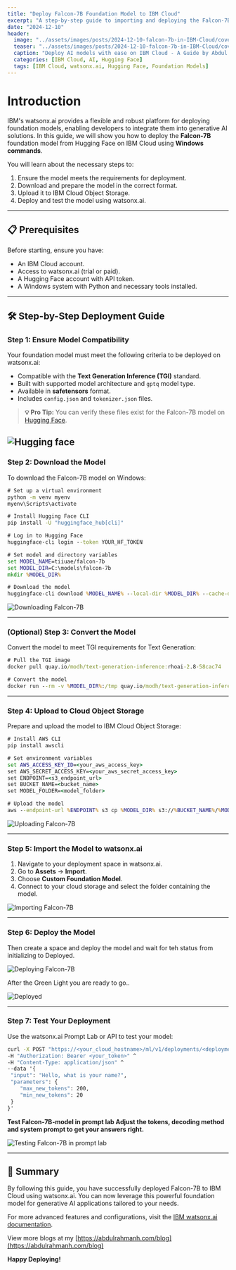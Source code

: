 ```yaml
---
title: "Deploy Falcon-7B Foundation Model to IBM Cloud"
excerpt: "A step-by-step guide to importing and deploying the Falcon-7B foundation model from Hugging Face to IBM Cloud using watsonx.ai."
date: "2024-12-10"
header:
  image: "../assets/images/posts/2024-12-10-falcon-7b-in-IBM-Cloud/cover.png"
  teaser: "../assets/images/posts/2024-12-10-falcon-7b-in-IBM-Cloud/cover.png"
  caption: "Deploy AI models with ease on IBM Cloud - A Guide by Abdul Rahman"
  categories: [IBM Cloud, AI, Hugging Face]
  tags: [IBM Cloud, watsonx.ai, Hugging Face, Foundation Models]
---
```


# Introduction

IBM's watsonx.ai provides a flexible and robust platform for deploying foundation models, enabling developers to integrate them into generative AI solutions. In this guide, we will show you how to deploy the **Falcon-7B** foundation model from Hugging Face on IBM Cloud using **Windows commands**.

You will learn about the necessary steps to:
1. Ensure the model meets the requirements for deployment.
2. Download and prepare the model in the correct format.
3. Upload it to IBM Cloud Object Storage.
4. Deploy and test the model using watsonx.ai.

---

## 📋 Prerequisites

Before starting, ensure you have:
- An IBM Cloud account.
- Access to watsonx.ai (trial or paid).
- A Hugging Face account with API token.
- A Windows system with Python and necessary tools installed.

---

## 🛠️ Step-by-Step Deployment Guide

### Step 1: Ensure Model Compatibility

Your foundation model must meet the following criteria to be deployed on watsonx.ai:

- Compatible with the **Text Generation Inference (TGI)** standard.
- Built with supported model architecture and `gptq` model type.
- Available in **safetensors** format.
- Includes `config.json` and `tokenizer.json` files.

> **💡 Pro Tip:** You can verify these files exist for the Falcon-7B model on [Hugging Face](https://huggingface.co/tiiuae/falcon-7b).

![Hugging face](../assets/images/posts/2024-12-10-falcon-7b-in-IBM-Cloud/1.jpg)
---

### Step 2: Download the Model

To download the Falcon-7B model on Windows:

```cmd
# Set up a virtual environment
python -m venv myenv
myenv\Scripts\activate

# Install Hugging Face CLI
pip install -U "huggingface_hub[cli]"

# Log in to Hugging Face
huggingface-cli login --token YOUR_HF_TOKEN

# Set model and directory variables
set MODEL_NAME=tiiuae/falcon-7b
set MODEL_DIR=C:\models\falcon-7b
mkdir %MODEL_DIR%

# Download the model
huggingface-cli download %MODEL_NAME% --local-dir %MODEL_DIR% --cache-dir %MODEL_DIR%
```

![Downloading Falcon-7B](../assets/images/posts/2024-12-10-falcon-7b-in-IBM-Cloud/2.jpg)

---

### (Optional) Step 3: Convert the Model

Convert the model to meet TGI requirements for Text Generation:

```cmd
# Pull the TGI image
docker pull quay.io/modh/text-generation-inference:rhoai-2.8-58cac74

# Convert the model
docker run --rm -v %MODEL_DIR%:/tmp quay.io/modh/text-generation-inference:rhoai-2.8-58cac74 bash -c "export MODEL_PATH=/tmp; text-generation-server convert-to-safetensors ${MODEL_PATH}; text-generation-server convert-to-fast-tokenizer ${MODEL_PATH}"
```


---

### Step 4: Upload to Cloud Object Storage

Prepare and upload the model to IBM Cloud Object Storage:

```cmd
# Install AWS CLI
pip install awscli

# Set environment variables
set AWS_ACCESS_KEY_ID=<your_aws_access_key>
set AWS_SECRET_ACCESS_KEY=<your_aws_secret_access_key>
set ENDPOINT=<s3_endpoint_url>
set BUCKET_NAME=<bucket_name>
set MODEL_FOLDER=<model_folder>

# Upload the model
aws --endpoint-url %ENDPOINT% s3 cp %MODEL_DIR% s3://%BUCKET_NAME%/%MODEL_FOLDER%/ --recursive --follow-symlinks
```

![Uploading Falcon-7B](../assets/images/posts/2024-12-10-falcon-7b-in-IBM-Cloud/3.jpg)

---

### Step 5: Import the Model to watsonx.ai

1. Navigate to your deployment space in watsonx.ai.
2. Go to **Assets** → **Import**.
3. Choose **Custom Foundation Model**.
4. Connect to your cloud storage and select the folder containing the model.

![Importing Falcon-7B](../assets/images/posts/2024-12-10-falcon-7b-in-IBM-Cloud/4.jpg)

---

### Step 6: Deploy the Model

Then create a space and deploy the model and wait for teh status from initializing to Deployed.

![Deploying Falcon-7B](../assets/images/posts/2024-12-10-falcon-7b-in-IBM-Cloud/5.jpg)

After the Green Light you are ready to go..

![Deployed](../assets/images/posts/2024-12-10-falcon-7b-in-IBM-Cloud/6.jpg)


---

### Step 7: Test Your Deployment

Use the watsonx.ai Prompt Lab or API to test your model:

```cmd
curl -X POST "https://<your_cloud_hostname>/ml/v1/deployments/<deployment_id>/text/generation?version=2024-01-29" ^
-H "Authorization: Bearer <your_token>" ^
-H "Content-Type: application/json" ^
--data '{
 "input": "Hello, what is your name?",
 "parameters": {
    "max_new_tokens": 200,
    "min_new_tokens": 20
 }
}'
```

**Test Falcon-7B-model in prompt lab Adjust the tokens, decoding method and system prompt to get your answers right.**

![Testing Falcon-7B in prompt lab](../assets/images/posts/2024-12-10-falcon-7b-in-IBM-Cloud/7.jpg)

---

## 🎉 Summary

By following this guide, you have successfully deployed Falcon-7B to IBM Cloud using watsonx.ai. You can now leverage this powerful foundation model for generative AI applications tailored to your needs.

For more advanced features and configurations, visit the [IBM watsonx.ai documentation](https://www.ibm.com/docs/en/watsonx).

View more blogs at my [https://abdulrahmanh.com/blog](https://abdulrahmanh.com/blog)

**Happy Deploying!**
